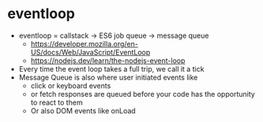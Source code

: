 # eventloop

-   eventloop = callstack -> ES6 job queue -> message queue
    -   https://developer.mozilla.org/en-US/docs/Web/JavaScript/EventLoop
    -   https://nodejs.dev/learn/the-nodejs-event-loop
-   Every time the event loop takes a full trip, we call it a tick
-   Message Queue is also where user initiated events like
    -   click or keyboard events
    -   or fetch responses are queued before your code has the opportunity to react to them
    -   Or also DOM events like onLoad
